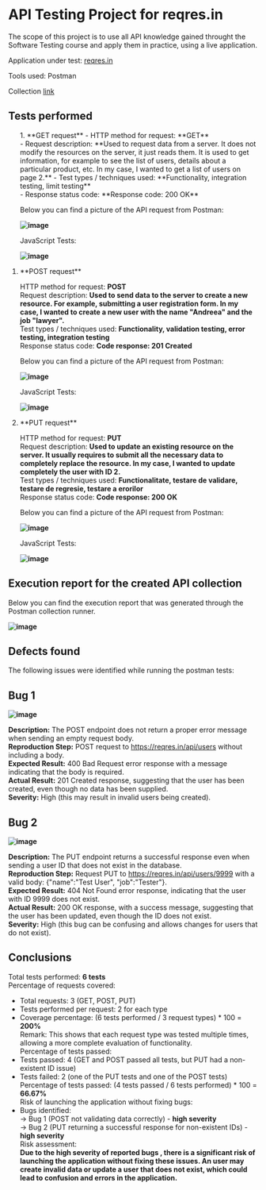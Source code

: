 <h1>API Testing Project for reqres.in </h1>


The scope of this project is to use all  API knowledge gained throught the Software Testing course and apply them in practice, using a live application.

Application under test: [reqres.in](https://reqres.in/api)

Tools used: Postman

Collection [link](https://github.com/andreeadiana12/examenTM)

<h2>Tests performed</h2>

<ol>
1. **GET request**
- HTTP method for request: **GET**<br>
- Request description: **Used to request data from a server. It does not
modify the resources on the server, it just reads them. It is used to
get information, for example to see the list of users, details about a
particular product, etc. In my case, I wanted to get a list of users on
page 2.**
- Test types / techniques used: **Functionality, integration testing,
limit testing**<br>
- Response status code: **Response code: 200 OK**<br>

Below you can find a picture of the API request from Postman:<br>
 
**![image](https://github.com/user-attachments/assets/52908c1a-88ac-4dc9-b499-3867e5d25b63)**<br>

JavaScript Tests:

**![image](https://github.com/user-attachments/assets/e67e3c9f-6010-48c3-9596-08856619260e)**<br>


<li>**POST request**</li>

HTTP method for request: **POST**<br>
Request description: **Used to send data to the server to create a new resource. For example, submitting a user registration form. In my case, I wanted to create a new user with the name "Andreea" and the job "lawyer".**<br>
Test types / techniques used: **Functionality, validation testing, error testing, integration testing**<br>
Response status code: **Code response: 201 Created**<br>

Below you can find a picture of the API request from Postman:<br>

**![image](https://github.com/user-attachments/assets/818ecf08-0d16-4379-916f-4978f8994b73)**<br>

JavaScript Tests:

**![image](https://github.com/user-attachments/assets/07378882-777c-4fc6-84eb-515c3f5ddb3c)**<br>


<li>**PUT request**</li>

HTTP method for request: **PUT**<br>
Request description: **Used to update an existing resource on the server. It usually requires to submit all the necessary data to completely replace the resource. In my case, I wanted to update completely the user with ID 2.**<br>
Test types / techniques used: **Functionalitate, testare de validare, testare de regresie, testare a erorilor**<br>
Response status code: **Code response: 200 OK**<br>

Below you can find a picture of the API request from Postman:<br>

**![image](https://github.com/user-attachments/assets/dc64d150-34b4-42a7-a04f-e0ee658fb0c5)**<br>

JavaScript Tests:

**![image](https://github.com/user-attachments/assets/a1fd18e4-c461-437e-9ff1-3d7f06bca292)**<br>

</ol>

<h2>Execution report for the created API collection </h2>

Below you can find the execution report that was generated through the Postman collection runner. <br>

**![image](https://github.com/user-attachments/assets/0e471d6a-8456-4228-a2a6-cc03457fddf8)**<br>

<h2>Defects found</h2>

The following issues were identified while running the postman tests:<br>

<h2>Bug 1</h2>

**![image](https://github.com/user-attachments/assets/836c62d5-bc1e-4c13-b28a-37f36bb60bcd)**

**Description:** The POST endpoint does not return a proper error message when sending an empty request body. <br>
**Reproduction Step:** POST request to https://reqres.in/api/users without including a body. <br>
**Expected Result:** 400 Bad Request error response with a message indicating that the body is required. <br>
**Actual Result:** 201 Created response, suggesting that the user has been created, even though no data has been supplied. <br>
**Severity:** High (this may result in invalid users being created). <br>

<h2>Bug 2</h2>

**![image](https://github.com/user-attachments/assets/286dc549-80cb-47e6-b650-b87c944fb5db)**

**Description:** The PUT endpoint returns a successful response even when sending a user ID that does not exist in the database. <br>
**Reproduction Step:** Request PUT to https://reqres.in/api/users/9999 with a valid body: {"name":"Test User", "job":"Tester"}. <br>
**Expected Result:** 404 Not Found error response, indicating that the user with ID 9999 does not exist. <br>
**Actual Result:** 200 OK response, with a success message, suggesting that the user has been updated, even though the ID does not exist. <br>
**Severity:** High (this bug can be confusing and allows changes for users that do not exist). <br>

<h2>Conclusions</h2>

Total tests performed: **6 tests** <br>
Percentage of requests covered: <br>
- Total requests: 3 (GET, POST, PUT) <br>
- Tests performed per request: 2 for each type <br>
- Coverage percentage: (6 tests performed / 3 request types) * 100 = **200%** <br>
Remark: This shows that each request type was tested multiple times, allowing a more complete evaluation of functionality. <br>
Percentage of tests passed: <br>
- Tests passed: 4 (GET and POST passed all tests, but PUT had a non-existent ID issue) <br>
- Tests failed: 2 (one of the PUT tests and one of the POST tests) <br>
Percentage of tests passed: (4 tests passed / 6 tests performed) * 100 = **66.67%** <br>
Risk of launching the application without fixing bugs: <br>
- Bugs identified: <br>
-> Bug 1 (POST not validating data correctly) - **high severity** <br>
-> Bug 2 (PUT returning a successful response for non-existent IDs) - **high severity** <br>
Risk assessment: <br>
**Due to the high severity of reported bugs , there is a significant risk of launching the application without fixing these issues. An user may create invalid data or update a user that does not exist, which could lead to confusion and errors in the application.**
